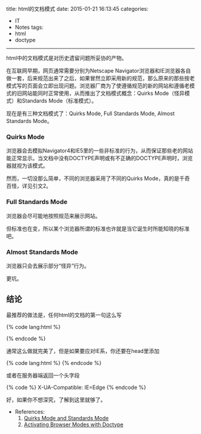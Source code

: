 title: html的文档模式
date: 2015-01-21 16:13:45
categories:
- IT
- Notes
tags:
- html
- doctype
---
html中的文档模式是对历史遗留问题所妥协的产物。

在互联网早期，网页通常需要分别为Netscape Navigator浏览器和IE浏览器各自做一套，后来规范出来了之后，如果冒然立即采用新的规范，那么原来的那些按老模式写的页面会立即出现问题。浏览器厂商为了使遵循规范的新的网站和遵循老模式的旧网站能同时正常使用，从而推出了文档模式概念：Quirks Mode（怪异模式）和Standards Mode（标准模式）。

<!--more-->

现在是有三种文档模式了：Quirks Mode, Full Standards Mode, Almost Standards Mode。

### Quirks Mode

浏览器会去模拟Navigator4和IE5里的一些非标准的行为，从而保证那些老的网站能正常显示。当文档中没有DOCTYPE声明或有不正确的DOCTYPE声明时，浏览器就视为该模式。

然而，一切没那么简单，不同的浏览器采用了不同的Quirks Mode，真的是千奇百怪，详见引文2。

### Full Standards Mode

浏览器会尽可能地按照规范来展示网站。

但标准也在变，所以某个浏览器所谓的标准也许就是当它诞生时所能知晓的标准吧。

### Almost Standards Mode

浏览器只会去展示部分“怪异”行为。

更坑。

## 结论

最推荐的做法是，任何html的文档的第一句这么写

{% code lang:html %}
<!DOCTYPE html>
{% endcode %}

通常这么做就完美了，但是如果要应对IE系，你还要在head里添加

{% code lang:html %}
<meta http-equiv="X-UA-Compatible" content="IE=Edge">
{% endcode %}

或者在服务器端返回一个头字段

{% code %}
X-UA-Compatible: IE=Edge
{% endcode %}

好，如果你不想深究，了解到这里就够了。


- References:
	1. [Quirks Mode and Standards Mode](https://developer.mozilla.org/en-US/docs/Quirks_Mode_and_Standards_Mode)
	2. [Activating Browser Modes with Doctype](https://hsivonen.fi/doctype/)